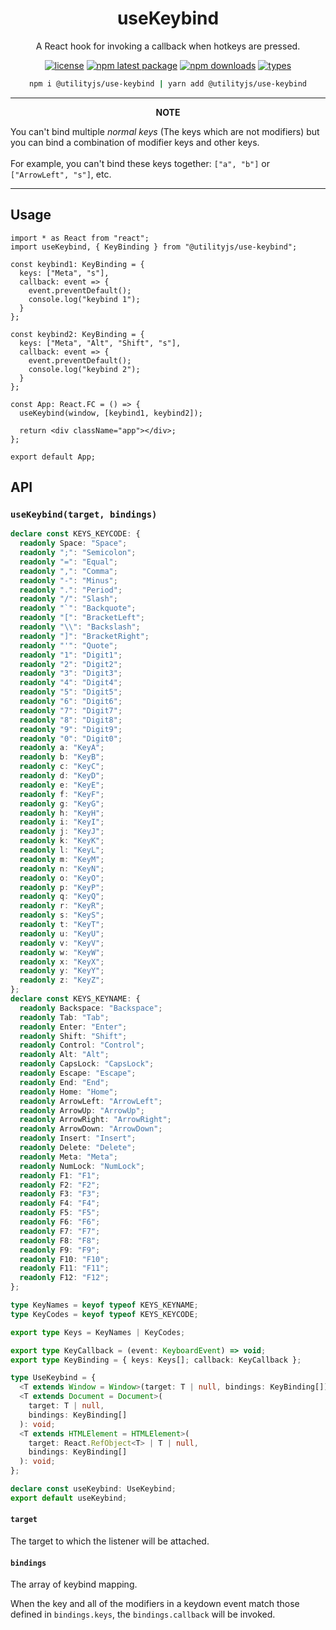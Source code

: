 <div align="center">
  <h1 align="center">
    useKeybind
  </h1>
</div>

<div align="center">

A React hook for invoking a callback when hotkeys are pressed.

[![license](https://img.shields.io/github/license/mimshins/utilityjs?color=212121&style=for-the-badge)](https://github.com/mimshins/utilityjs/blob/main/LICENSE)
[![npm latest package](https://img.shields.io/npm/v/@utilityjs/use-keybind?color=212121&style=for-the-badge)](https://www.npmjs.com/package/@utilityjs/use-keybind)
[![npm downloads](https://img.shields.io/npm/dm/@utilityjs/use-keybind?color=212121&style=for-the-badge)](https://www.npmjs.com/package/@utilityjs/use-keybind)
[![types](https://img.shields.io/npm/types/@utilityjs/use-keybind?color=212121&style=for-the-badge)](https://www.npmjs.com/package/@utilityjs/use-keybind)

```bash
npm i @utilityjs/use-keybind | yarn add @utilityjs/use-keybind
```

</div>

<hr>

<div align="center"><strong>NOTE</strong></div>

You can't bind multiple _normal keys_ (The keys which are not modifiers) but you can bind a combination of modifier keys and other keys.
<br />
<br />
For example, you can't bind these keys together: `["a", "b"]` or `["ArrowLeft", "s"]`, etc.

<hr>

## Usage

```tsx
import * as React from "react";
import useKeybind, { KeyBinding } from "@utilityjs/use-keybind";

const keybind1: KeyBinding = {
  keys: ["Meta", "s"],
  callback: event => {
    event.preventDefault();
    console.log("keybind 1");
  }
};

const keybind2: KeyBinding = {
  keys: ["Meta", "Alt", "Shift", "s"],
  callback: event => {
    event.preventDefault();
    console.log("keybind 2");
  }
};

const App: React.FC = () => {
  useKeybind(window, [keybind1, keybind2]);

  return <div className="app"></div>;
};

export default App;
```

## API

### `useKeybind(target, bindings)`

```ts
declare const KEYS_KEYCODE: {
  readonly Space: "Space";
  readonly ";": "Semicolon";
  readonly "=": "Equal";
  readonly ",": "Comma";
  readonly "-": "Minus";
  readonly ".": "Period";
  readonly "/": "Slash";
  readonly "`": "Backquote";
  readonly "[": "BracketLeft";
  readonly "\\": "Backslash";
  readonly "]": "BracketRight";
  readonly "'": "Quote";
  readonly "1": "Digit1";
  readonly "2": "Digit2";
  readonly "3": "Digit3";
  readonly "4": "Digit4";
  readonly "5": "Digit5";
  readonly "6": "Digit6";
  readonly "7": "Digit7";
  readonly "8": "Digit8";
  readonly "9": "Digit9";
  readonly "0": "Digit0";
  readonly a: "KeyA";
  readonly b: "KeyB";
  readonly c: "KeyC";
  readonly d: "KeyD";
  readonly e: "KeyE";
  readonly f: "KeyF";
  readonly g: "KeyG";
  readonly h: "KeyH";
  readonly i: "KeyI";
  readonly j: "KeyJ";
  readonly k: "KeyK";
  readonly l: "KeyL";
  readonly m: "KeyM";
  readonly n: "KeyN";
  readonly o: "KeyO";
  readonly p: "KeyP";
  readonly q: "KeyQ";
  readonly r: "KeyR";
  readonly s: "KeyS";
  readonly t: "KeyT";
  readonly u: "KeyU";
  readonly v: "KeyV";
  readonly w: "KeyW";
  readonly x: "KeyX";
  readonly y: "KeyY";
  readonly z: "KeyZ";
};
declare const KEYS_KEYNAME: {
  readonly Backspace: "Backspace";
  readonly Tab: "Tab";
  readonly Enter: "Enter";
  readonly Shift: "Shift";
  readonly Control: "Control";
  readonly Alt: "Alt";
  readonly CapsLock: "CapsLock";
  readonly Escape: "Escape";
  readonly End: "End";
  readonly Home: "Home";
  readonly ArrowLeft: "ArrowLeft";
  readonly ArrowUp: "ArrowUp";
  readonly ArrowRight: "ArrowRight";
  readonly ArrowDown: "ArrowDown";
  readonly Insert: "Insert";
  readonly Delete: "Delete";
  readonly Meta: "Meta";
  readonly NumLock: "NumLock";
  readonly F1: "F1";
  readonly F2: "F2";
  readonly F3: "F3";
  readonly F4: "F4";
  readonly F5: "F5";
  readonly F6: "F6";
  readonly F7: "F7";
  readonly F8: "F8";
  readonly F9: "F9";
  readonly F10: "F10";
  readonly F11: "F11";
  readonly F12: "F12";
};

type KeyNames = keyof typeof KEYS_KEYNAME;
type KeyCodes = keyof typeof KEYS_KEYCODE;

export type Keys = KeyNames | KeyCodes;

export type KeyCallback = (event: KeyboardEvent) => void;
export type KeyBinding = { keys: Keys[]; callback: KeyCallback };

type UseKeybind = {
  <T extends Window = Window>(target: T | null, bindings: KeyBinding[]): void;
  <T extends Document = Document>(
    target: T | null,
    bindings: KeyBinding[]
  ): void;
  <T extends HTMLElement = HTMLElement>(
    target: React.RefObject<T> | T | null,
    bindings: KeyBinding[]
  ): void;
};

declare const useKeybind: UseKeybind;
export default useKeybind;
```

#### `target`

The target to which the listener will be attached.

#### `bindings`

The array of keybind mapping.

When the key and all of the modifiers in a keydown event match those defined in `bindings.keys`, the `bindings.callback` will be invoked.

